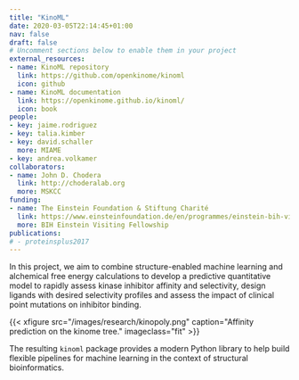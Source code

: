 ```yaml
---
title: "KinoML"
date: 2020-03-05T22:14:45+01:00
nav: false
draft: false
# Uncomment sections below to enable them in your project
external_resources:
- name: KinoML repository
  link: https://github.com/openkinome/kinoml
  icon: github
- name: KinoML documentation
  link: https://openkinome.github.io/kinoml/
  icon: book
people:
- key: jaime.rodriguez
- key: talia.kimber
- key: david.schaller
  more: MIAME
- key: andrea.volkamer
collaborators:
- name: John D. Chodera
  link: http://choderalab.org
  more: MSKCC
funding:
- name: The Einstein Foundation & Stiftung Charité
  link: https://www.einsteinfoundation.de/en/programmes/einstein-bih-visiting-fellow/
  more: BIH Einstein Visiting Fellowship
publications:
# - proteinsplus2017
---
```


In this project, we aim to combine structure-enabled machine learning and alchemical free energy calculations to develop a predictive quantitative model to rapidly assess kinase inhibitor affinity and selectivity, design ligands with desired selectivity profiles and assess the impact of clinical point mutations on inhibitor binding.

<!--more-->

{{< xfigure src="/images/research/kinopoly.png" caption="Affinity prediction on the kinome tree." imageclass="fit" >}}

The resulting `kinoml` package provides a modern Python library to help build flexible pipelines for machine learning in the context of structural bioinformatics.
